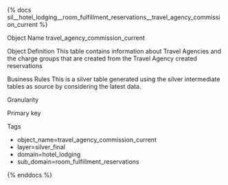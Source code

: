 {% docs sil__hotel_lodging__room_fulfillment_reservations__travel_agency_commission_current %}

Object Name
travel_agency_commission_current

Object Definition
This table contains information about Travel Agencies and the charge groups that are created from the Travel Agency created reservations

Business Rules
This is a silver table generated using the silver intermediate tables as source by considering the latest data.

Granularity

Primary key

Tags
- object_name=travel_agency_commission_current
- layer=silver_final
- domain=hotel_lodging
- sub_domain=room_fulfillment_reservations

{% enddocs %}